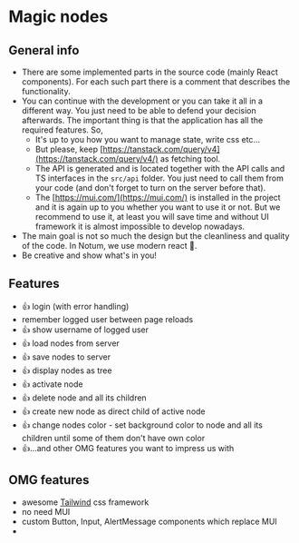 # Magic nodes

## General info

- There are some implemented parts in the source code (mainly React components). For each such part there is a comment that describes the functionality.
- You can continue with the development or you can take it all in a different way. You just need to be able to defend your decision afterwards. The important thing is that the application has all the required features. So,
  - It's up to you how you want to manage state, write css etc...
  - But please, keep [https://tanstack.com/query/v4](https://tanstack.com/query/v4/) as fetching tool.
  - The API is generated and is located together with the API calls and TS interfaces in the `src/api` folder. You just need to call them from your code (and don't forget to turn on the server before that).
  - The [https://mui.com/](https://mui.com/) is installed in the project and it is again up to you whether you want to use it or not. But we recommend to use it, at least you will save time and without UI framework it is almost impossible to develop nowadays.
- The main goal is not so much the design but the cleanliness and quality of the code. In Notum, we use modern react 💪.
- Be creative and show what's in you!

## Features

- 👍 login (with error handling)
- remember logged user between page reloads
- 👍 show username of logged user
- 👍 load nodes from server
- 👍 save nodes to server
- 👍 display nodes as tree
- 👍 activate node
- 👍 delete node and all its children
- 👍 create new node as direct child of active node
- 👍 change nodes color - set background color to node and all its children until some of them don't have own color
- 👍...and other OMG features you want to impress us with

## OMG features

- awesome [Tailwind](https://tailwindcss.com/) css framework
- no need MUI
- custom Button, Input, AlertMessage components which replace MUI
-
